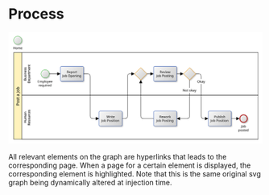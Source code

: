# Process

![Process.html](simple_bpmn_model.svg)

All relevant elements on the graph are hyperlinks that leads to the corresponding page.
When a page for a certain element is displayed, the corresponding element is highlighted. Note that
this is the same original svg graph being dynamically altered at injection time.    